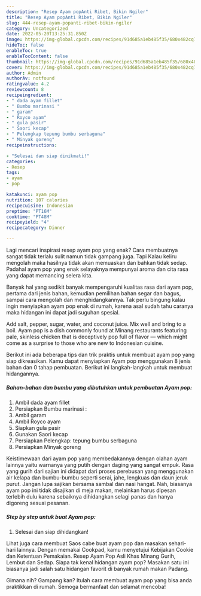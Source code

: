```yaml
---
description: "Resep Ayam popAnti Ribet, Bikin Ngiler"
title: "Resep Ayam popAnti Ribet, Bikin Ngiler"
slug: 444-resep-ayam-popanti-ribet-bikin-ngiler
category: Uncategorized
date: 2022-05-20T13:25:31.850Z
image: https://img-global.cpcdn.com/recipes/91d685a1eb485f35/680x482cq70/ayam-pop-foto-resep-utama.jpg
hideToc: false
enableToc: true
enableTocContent: false
thumbnail: https://img-global.cpcdn.com/recipes/91d685a1eb485f35/680x482cq70/ayam-pop-foto-resep-utama.jpg
cover: https://img-global.cpcdn.com/recipes/91d685a1eb485f35/680x482cq70/ayam-pop-foto-resep-utama.jpg
author: Admin
authorAv: notfound
ratingvalue: 4.2
reviewcount: 8
recipeingredient:
- " dada ayam fillet"
- " Bumbu marinasi "
- " garam"
- " Royco ayam"
- " gula pasir"
- " Saori kecap"
- " Pelengkap tepung bumbu serbaguna"
- " Minyak goreng"
recipeinstructions:

- "Selesai dan siap dinikmati!"
categories:
- Resep
tags:
- ayam
- pop

katakunci: ayam pop 
nutrition: 107 calories
recipecuisine: Indonesian
preptime: "PT16M"
cooktime: "PT48M"
recipeyield: "4"
recipecategory: Dinner

---
```



Lagi mencari inspirasi resep ayam pop yang enak? Cara membuatnya sangat tidak terlalu sulit namun tidak gampang juga. Tapi Kalau keliru mengolah maka hasilnya tidak akan memuaskan dan bahkan tidak sedap. Padahal ayam pop yang enak selayaknya mempunyai aroma dan cita rasa yang dapat memancing selera kita.


Banyak hal yang sedikit banyak mempengaruhi kualitas rasa dari ayam pop, pertama dari jenis bahan, kemudian pemilihan bahan segar dan bagus, sampai cara mengolah dan menghidangkannya. Tak perlu bingung kalau ingin menyiapkan ayam pop enak di rumah, karena asal sudah tahu caranya maka hidangan ini dapat jadi suguhan spesial.

Add salt, pepper, sugar, water, and coconut juice. Mix well and bring to a boil. Ayam pop is a dish commonly found at Minang restaurants featuring pale, skinless chicken that is deceptively pop full of flavor — which might come as a surprise to those who are new to Indonesian cuisine.


Berikut ini ada beberapa tips dan trik praktis untuk membuat ayam pop yang siap dikreasikan. Kamu dapat menyiapkan Ayam pop menggunakan 8 jenis bahan dan 0 tahap pembuatan. Berikut ini langkah-langkah untuk membuat hidangannya.

<!--inarticleads1-->

##### Bahan-bahan dan bumbu yang dibutuhkan untuk pembuatan Ayam pop:

1. Ambil  dada ayam fillet
1. Persiapkan  Bumbu marinasi :
1. Ambil  garam
1. Ambil  Royco ayam
1. Siapkan  gula pasir
1. Gunakan  Saori kecap
1. Persiapkan  Pelengkap: tepung bumbu serbaguna
1. Persiapkan  Minyak goreng


Keistimewaan dari ayam pop yang membedakannya dengan olahan ayam lainnya yaitu warnanya yang putih dengan daging yang sangat empuk. Rasa yang gurih dari sajian ini didapat dari proses perebusan yang menggunakan air kelapa dan bumbu-bumbu seperti serai, jahe, lengkuas dan daun jeruk purut. Jangan lupa sajikan bersama sambal dan nasi hangat. Nah, biasanya ayam pop ini tidak disajikan di meja makan, melainkan harus dipesan terlebih dulu karena sebaiknya dihidangkan selagi panas dan hanya digoreng sesuai pesanan. 

<!--inarticleads2-->

##### Step by step untuk buat Ayam pop:


1. Selesai dan siap dihidangkan!

Lihat juga cara membuat Saos cabe buat ayam pop dan masakan sehari-hari lainnya. Dengan memakai Cookpad, kamu menyetujui Kebijakan Cookie dan Ketentuan Pemakaian. Resep Ayam Pop Asli Khas Minang Gurih, Lembut dan Sedap. Siapa tak kenal hidangan ayam pop? Masakan satu ini biasanya jadi salah satu hidangan favorit di banyak rumah makan Padang. 

Gimana nih? Gampang kan? Itulah cara membuat ayam pop yang bisa anda praktikkan di rumah. Semoga bermanfaat dan selamat mencoba!
